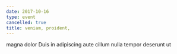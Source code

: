 ```yaml
---
date: 2017-10-16
type: event
cancelled: true
title: veniam, proident,
---
```

magna dolor Duis in adipiscing aute cillum nulla tempor deserunt ut